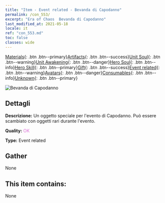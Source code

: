 ```yaml
---
title: "Item - Event related - Bevanda di Capodanno"
permalink: /con_553/
excerpt: "Era of Chaos  Bevanda di Capodanno"
last_modified_at: 2021-05-18
locale: it
ref: "con_553.md"
toc: false
classes: wide
---
```

 [Materials](/ItemsIT/){: .btn .btn--primary}[Artifacts](/ItemsIT/Artifacts/){: .btn .btn--success}[Unit Soul](/ItemsIT/UnitSoul/){: .btn .btn--warning}[Unit Awakening](/ItemsIT/UnitAwakening/){: .btn .btn--danger}[Hero Soul](/ItemsIT/HeroSoul/){: .btn .btn--info}[Hero Skill](/ItemsIT/HeroSkill/){: .btn .btn--primary}[Gift](/ItemsIT/Gift/){: .btn .btn--success}[Event related](/ItemsIT/Events/){: .btn .btn--warning}[Avatars](/ItemsIT/Avatars/){: .btn .btn--danger}[Consumables](/ItemsIT/Consumables/){: .btn .btn--info}[Unknown](/ItemsIT/Unknown/){: .btn .btn--primary}

 ![Bevanda di Capodanno](/images/t/i_10039.png)

## Dettagli
 **Descrizione:** Un oggetto speciale per l'evento di Capodanno. Può essere scambiato con oggetti rari durante l'evento.

 **Quality:** <span style="color: #DA70D6">OK</span>

 **Type:** Event related

## Gather

  None

## This item contains:

  None

